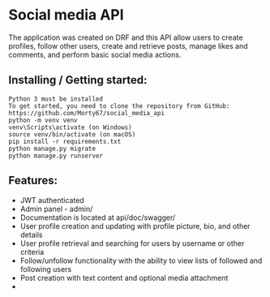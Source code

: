 # Social media API
The application was created on DRF and this API  allow users to create profiles, follow other users, create and retrieve posts, manage likes and comments, and perform basic social media actions.


## Installing / Getting started:
```shell
Python 3 must be installed
To get started, you need to clone the repository from GitHub: https://github.com/Morty67/social_media_api
python -m venv venv
venv\Scripts\activate (on Windows)
source venv/bin/activate (on macOS)
pip install -r requirements.txt
python manage.py migrate
python manage.py runserver
```

## Features:

*  JWT authenticated
*  Admin panel - admin/
*  Documentation is located at api/doc/swagger/
*  User profile creation and updating with profile picture, bio, and other details
*  User profile retrieval and searching for users by username or other criteria
*  Follow/unfollow functionality with the ability to view lists of followed and following users
*  Post creation with text content and optional media attachment
* 